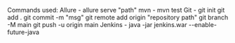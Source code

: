 Commands used:
Allure - allure serve "path"
mvn - mvn test
Git - git init 
      git add .
      git commit -m "msg"
      git remote add origin "repository path"
      git branch -M main
      git push -u origin main
Jenkins - java -jar jenkins.war  --enable-future-java
